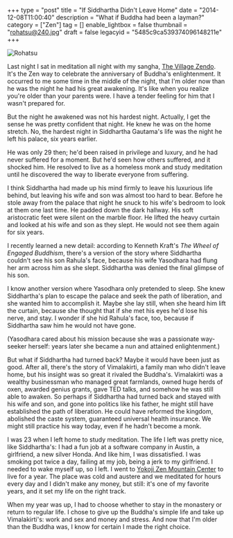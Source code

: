+++
type = "post"
title = "If Siddhartha Didn't Leave Home"
date = "2014-12-08T11:00:40"
description = "What if Buddha had been a layman?"
category = ["Zen"]
tag = []
enable_lightbox = false
thumbnail = "rohatsu@240.jpg"
draft = false
legacyid = "5485c9ca539374096148211e"
+++

<p><img style="display:block; margin-left:auto; margin-right:auto;" src="rohatsu.jpg" alt="Rohatsu" title="Rohatsu" /></p>
<p>Last night I sat in meditation all night with my sangha, <a href="http://villagezendo.org/">The Village Zendo</a>. It's the Zen way to celebrate the anniversary of Buddha's enlightenment. It occurred to me some time in the middle of the night, that I'm older now than he was the night he had his great awakening. It's like when you realize you're older than your parents were. I have a tender feeling for him that I wasn't prepared for.</p>
<p>But the night he awakened was not his hardest night. Actually, I get the sense he was pretty confident that night. He knew he was on the home stretch. No, the hardest night in Siddhartha Gautama's life was the night he left his palace, six years earlier.</p>
<p>He was only 29 then; he'd been raised in privilege and luxury, and he had never suffered for a moment. But he'd seen how others suffered, and it shocked him. He resolved to live as a homeless monk and study meditation until he discovered the way to liberate everyone from suffering.</p>
<p>I think Siddhartha had made up his mind firmly to leave his luxurious life behind, but leaving his wife and son was almost too hard to bear. Before he stole away from the palace that night he snuck to his wife's bedroom to look at them one last time. He padded down the dark hallway. His soft aristocratic feet were silent on the marble floor. He lifted the heavy curtain and looked at his wife and son as they slept. He would not see them again for six years.</p>
<p>I recently learned a new detail: according to Kenneth Kraft's <em>The Wheel of Engaged Buddhism</em>, there's a version of the story where Siddhartha couldn't see his son Rahula's face, because his wife Yasodhara had flung her arm across him as she slept. Siddhartha was denied the final glimpse of his son.</p>
<p>I know another version where Yasodhara only pretended to sleep. She knew Siddhartha's plan to escape the palace and seek the path of liberation, and she wanted him to accomplish it. Maybe she lay still, when she heard him lift the curtain, because she thought that if she met his eyes he'd lose his nerve, and stay. I wonder if she hid Rahula's face, too, because if Siddhartha saw him he would not have gone.</p>
<p>(Yasodhara cared about his mission because she was a passionate way-seeker herself: years later she became a nun and attained enlightenment.)</p>
<p>But what if Siddhartha had turned back? Maybe it would have been just as good. After all, there's the story of Vimalakirti, a family man who didn't leave home, but his insight was so great it rivaled the Buddha's. Vimalakirti was a wealthy businessman who managed great farmlands, owned huge herds of oxen, awarded genius grants, gave TED talks, and somehow he was still able to awaken. So perhaps if Siddhartha had turned back and stayed with his wife and son, and gone into politics like his father, he might still have established the path of liberation. He could have reformed the kingdom, abolished the caste system, guaranteed universal health insurance. We might still practice his way today, even if he hadn't become a monk.</p>
<p>I was 23 when I left home to study meditation. The life I left was pretty nice, like Siddhartha's: I had a fun job at a software company in Austin, a girlfriend, a new silver Honda. And like him, I was dissatisfied. I was smoking pot twice a day, failing at my job, being a jerk to my girlfriend. I needed to wake myself up, so I left. I went to <a href="http://zmc.org/">Yokoji Zen Mountain Center</a> to live for a year. The place was cold and austere and we meditated for hours every day and I didn't make any money, but still: it's one of my favorite years, and it set my life on the right track.</p>
<p>When my year was up, I had to choose whether to stay in the monastery or return to regular life. I chose to give up the Buddha's simple life and take up Vimalakirti's: work and sex and money and stress. And now that I'm older than the Buddha was, I know for certain I made the right choice.</p>
